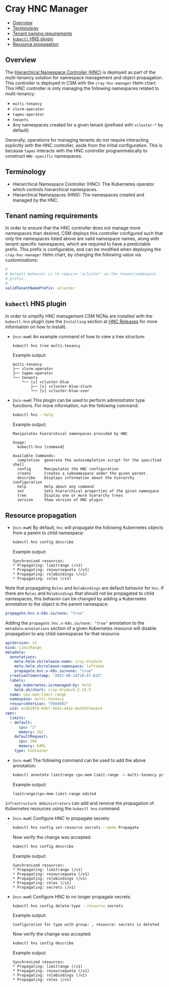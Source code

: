 # Cray HNC Manager

* [Overview](#overview)
* [Terminology](#terminology)
* [Tenant naming requirements](#tenant-naming-requirements)
* [`kubectl` HNS plugin](#kubectl-hns-plugin)
* [Resource propagation](#resource-propagation)

## Overview

The [Hierarchical Namespace Controller (HNC)](https://github.com/kubernetes-sigs/hierarchical-namespaces) is deployed as part of the multi-tenancy solution for namespace management and object propagation.
This controller is deployed in CSM with the `cray-hnc-manager` Helm chart.
This HNC controller is only managing the following namespaces related to multi-tenancy:

* `multi-tenancy`
* `slurm-operator`
* `tapms-operator`
* `tenants`
* Any namespaces created for a given tenant (prefixed with `vcluster-*` by default)

Generally, operations for managing tenants do not require interacting explicitly with the HNC controller, aside from the initial configuration.
This is because `tapms` interacts with the HNC controller programmatically to construct `HNC-specific` namespaces.

## Terminology

* Hierarchical Namespace Controller (HNC): The Kubernetes operator which controls hierarchical namespaces.
* Hierarchical Namespaces (HNS): The namespaces created and managed by the HNC.

## Tenant naming requirements

In order to ensure that the HNC controller does not manage more namespaces than desired, CSM deploys this controller configured such that only the namespaces listed above are valid namespace names,
along with tenant-specific namespaces, which are required to have a predictable prefix.
This prefix is configurable, and can be modified when deploying the `cray-hnc-manager` Helm chart, by changing the following value via customizations:

```yaml
#
# Default behavior is to require 'vcluster' as the tenant/namespace
# prefix.
#
validTenantNamePrefix: vcluster
```

## `kubectl` HNS plugin

In order to simplify HNC management CSM NCNs are installed with the `kubectl-hns` plugin (see the `Installing` section at [HNC Releases](https://github.com/kubernetes-sigs/hierarchical-namespaces/releases) for more information on how to install).

* (`ncn-mw#`) An example command of how to view a tree structure:

    ```bash
    kubectl hns tree multi-tenancy
    ```

    Example output:

    ```text
    multi-tenancy
    ├── slurm-operator
    ├── tapms-operator
    └── tenants
        └── [s] vcluster-blue
            ├── [s] vcluster-blue-slurm
            └── [s] vcluster-blue-user
    ```

* (`ncn-mw#`) This plugin can be used to perform administrator type functions. For more information, run the following command:

    ```bash
    kubectl hns --help
    ```

    Example output:

    ```text
    Manipulates hierarchical namespaces provided by HNC
    
    Usage:
      kubectl-hns [command]
    
    Available Commands:
      completion  generate the autocompletion script for the specified shell
      config      Manipulates the HNC configuration
      create      Creates a subnamespace under the given parent.
      describe    Displays information about the hierarchy configuration
      help        Help about any command
      set         Sets hierarchical properties of the given namespace
      tree        Display one or more hierarchy trees
      version     Show version of HNC plugin
    ```

## Resource propagation

* (`ncn-mw#`) By default, `hnc` will propagate the following Kubernetes objects from a parent to child namespace:

    ```bash
    kubectl hns config describe
    ```

    Example output:

    ```text
    Synchronized resources:
    * Propagating: limitrange (/v1)
    * Propagating: resourcequota (/v1)
    * Propagating: rolebindings (/v1)
    * Propagating: roles (/v1)
    ```

Note that propagating `Roles` and `RoleBindings` are default behavior for `hnc`.
If there are `Roles` and `Rolebindings` that should not be propagated to child namespaces, this behavior can be changed by adding a
Kubernetes annotation to the object in the parent namespace:

```yaml
propagate.hnc.x-k8s.io/none: "true"
```

Adding the `propagate.hnc.x-k8s.io/none: "true"` annotation to the `metadata`.`annotations` section of a given Kubernetes resource will disable
propagation to any child namespaces for that resource:

```yaml
apiVersion: v1
kind: LimitRange
metadata:
  annotations:
    meta.helm.sh/release-name: cray-drydock
    meta.helm.sh/release-namespace: loftsman
    propagate.hnc.x-k8s.io/none: "true"
  creationTimestamp: "2022-08-24T18:47:02Z"
  labels:
    app.kubernetes.io/managed-by: Helm
    helm.sh/chart: cray-drydock-2.14.5
  name: cpu-mem-limit-range
  namespace: multi-tenancy
  resourceVersion: "5944993"
  uid: ecdb28f4-6de7-482e-a42e-0a3693faeac4
spec:
  limits:
  - default:
      cpu: "2"
      memory: 2Gi
    defaultRequest:
      cpu: 10m
      memory: 64Mi
    type: Container
```

* (`ncn-mw#`) The following command can be used to add the above annotation:

    ```bash
    kubectl annotate limitrange cpu-mem-limit-range -n multi-tenancy propagate.hnc.x-k8s.io/none=true
    ```

    Example output:

    ```text
    limitrange/cpu-mem-limit-range edited
    ```

`Infrastructure Administrators` can add and remove the propagation of Kubernetes resources using the `kubectl hns` command.

* (`ncn-mw#`) Configure HNC to propagate secrets:

    ```bash
    kubectl hns config set-resource secrets --mode Propagate
    ```

    Now verify the change was accepted:

    ```bash
    kubectl hns config describe
    ```

    Example output:

    ```text
    Synchronized resources:
    * Propagating: limitrange (/v1)
    * Propagating: resourcequota (/v1)
    * Propagating: rolebindings (/v1)
    * Propagating: roles (/v1)
    * Propagating: secrets (/v1)
    ```

* (`ncn-mw#`) Configure HNC to no longer propagate secrets:

    ```bash
    kubectl hns config delete-type --resource secrets
    ```

    Example output:

    ```text
    Configuration for type with group: , resource: secrets is deleted
    ```

    Now verify the change was accepted:

    ```bash
    kubectl hns config describe
    ```

    Example output:

    ```text
    Synchronized resources:
    * Propagating: limitrange (/v1)
    * Propagating: resourcequota (/v1)
    * Propagating: rolebindings (/v1)
    * Propagating: roles (/v1)
    ```

